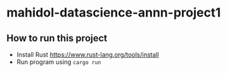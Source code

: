 # mahidol-datascience-annn-project1

## How to run this project

  - Install Rust https://www.rust-lang.org/tools/install
  - Run program using `cargo run`
